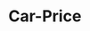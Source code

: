 # Car-Price

<!-- Открыть в консоли папку с файлом setup.py и запустить команду "pip install -e ."  -->
<!-- После этого функция будет всегда доступна из командной под командой car  -->
